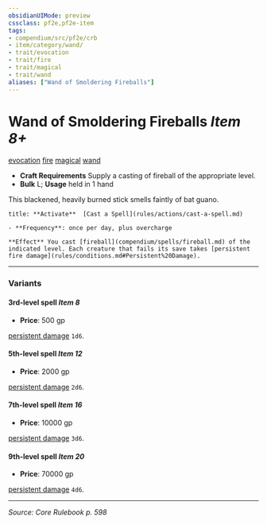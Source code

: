 ```yaml
---
obsidianUIMode: preview
cssclass: pf2e,pf2e-item
tags:
- compendium/src/pf2e/crb
- item/category/wand/
- trait/evocation
- trait/fire
- trait/magical
- trait/wand
aliases: ["Wand of Smoldering Fireballs"]
---
```

# Wand of Smoldering Fireballs *Item 8+*  
[evocation](evocation.md "Evocation School Trait")  [fire](fire.md "Fire Energy & Element Trait")  [magical](magical.md "Magical Item Trait")  [wand](wand.md "Wand Item Trait")  

- **Craft Requirements** Supply a casting of fireball of the appropriate level.
- **Bulk** L; **Usage** held in 1 hand

This blackened, heavily burned stick smells faintly of bat guano.

```ad-embed-ability
title: **Activate**  [Cast a Spell](rules/actions/cast-a-spell.md)

- **Frequency**: once per day, plus overcharge

**Effect** You cast [fireball](compendium/spells/fireball.md) of the indicated level. Each creature that fails its save takes [persistent fire damage](rules/conditions.md#Persistent%20Damage).
```

---

### Variants

#### 3rd-level spell *Item 8*

- **Price**: 500 gp

[persistent damage](conditions.md#Persistent%20Damage) `1d6`.

#### 5th-level spell *Item 12*

- **Price**: 2000 gp

[persistent damage](conditions.md#Persistent%20Damage) `2d6`.

#### 7th-level spell *Item 16*

- **Price**: 10000 gp

[persistent damage](conditions.md#Persistent%20Damage) `3d6`.

#### 9th-level spell *Item 20*

- **Price**: 70000 gp

[persistent damage](conditions.md#Persistent%20Damage) `4d6`.

---
*Source: Core Rulebook p. 598*